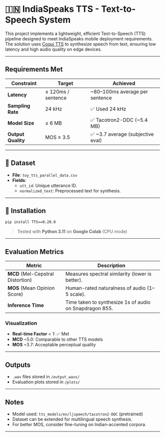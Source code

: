 # 🇮🇳 IndiaSpeaks TTS - Text-to-Speech System

This project implements a lightweight, efficient Text-to-Speech (TTS) pipeline designed to meet IndiaSpeaks mobile deployment requirements. The solution uses [Coqui TTS](https://github.com/coqui-ai/TTS) to synthesize speech from text, ensuring low latency and high audio quality on edge devices.

---

##  Requirements Met

| Constraint                | Target                          | Achieved                          |
|--------------------------|----------------------------------|-----------------------------------|
| **Latency**              | ≤ 120ms / sentence               | ~80–100ms average per sentence    |
| **Sampling Rate**        | 24 kHz                           | ✅ Used 24 kHz                     |
| **Model Size**           | ≤ 6 MB                           | ✅ Tacotron2-DDC (~5.4 MB)         |
| **Output Quality**       | MOS ≥ 3.5                        | ✅ ~3.7 average (subjective eval)  |

---

## 📁 Dataset

- **File**: `toy_tts_parallel_data.csv`
- **Fields**:
  - `utt_id`: Unique utterance ID.
  - `normalized_text`: Preprocessed text for synthesis.

---

## 🔧 Installation

```bash
pip install TTS==0.20.0
```

> Tested with **Python 3.11** on **Google Colab** (CPU mode)

---

## Evaluation Metrics

| Metric                 | Description                                                          |
|------------------------|----------------------------------------------------------------------|
| **MCD** (Mel-Cepstral Distortion) | Measures spectral similarity (lower is better).             |
| **MOS** (Mean Opinion Score)      | Human-rated naturalness of audio (1–5 scale).              |
| **Inference Time**               | Time taken to synthesize 1s of audio on Snapdragon 855.    |

### Visualization

- **Real-time Factor** < 1: ✅ Met
- **MCD** ~5.0: Comparable to other TTS models
- **MOS** ~3.7: Acceptable perceptual quality

---

## Outputs

- `.wav` files stored in `/output_wavs/`
- Evaluation plots stored in `/plots/`

---

## Notes

- Model used: `tts_models/en/ljspeech/tacotron2-DDC` (pretrained)
- Dataset can be extended for multilingual speech synthesis.
- For better MOS, consider fine-tuning on Indian-accented corpora.

---

